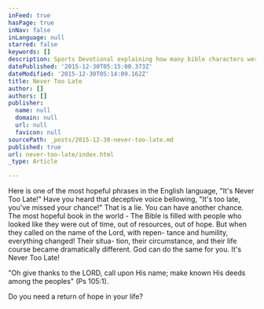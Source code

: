 ```yaml
---
inFeed: true
hasPage: true
inNav: false
inLanguage: null
starred: false
keywords: []
description: Sports Devotional explaining how many bible characters were down but not out
datePublished: '2015-12-30T05:15:00.373Z'
dateModified: '2015-12-30T05:14:09.162Z'
title: Never Too Late
author: []
authors: []
publisher:
  name: null
  domain: null
  url: null
  favicon: null
sourcePath: _posts/2015-12-30-never-too-late.md
published: true
url: never-too-late/index.html
_type: Article

---
```

Here is one of the most hopeful phrases in the English language, "It's Never Too Late!" Have you
heard that deceptive voice bellowing, "It's too late,
you've missed your chance!" That is a lie. You can
have another chance. The most hopeful book in the
world - The Bible is filled with people who looked like
they were out of time, out of resources, out of hope. But
when they called on the name of the Lord, with repen-
tance and humility, everything changed! Their situa-
tion, their circumstance, and their life course became
dramatically different. God can do the same for you.
It's Never Too Late!

"Oh give thanks to the LORD, call upon His name;
make known His deeds among the peoples" (Ps 105:1).

Do you need a return of hope in your life?